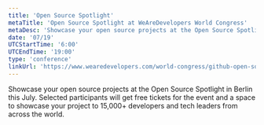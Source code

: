 ```yaml
---
title: 'Open Source Spotlight'
metaTitle: 'Open Source Spotlight at WeAreDevelopers World Congress'
metaDesc: 'Showcase your open source projects at the Open Source Spotlight in Berlin this July. Selected participants will get free tickets for the event and a space to showcase your project to 15,000+ developers and tech leaders from across the world.'
date: '07/19'
UTCStartTime: '6:00'
UTCEndTime: '19:00'
type: 'conference'
linkUrl: 'https://www.wearedevelopers.com/world-congress/github-open-source-spotlight'
---
```

Showcase your open source projects at the Open Source Spotlight in Berlin this July. Selected participants will get free tickets for the event and a space to showcase your project to 15,000+ developers and tech leaders from across the world.
